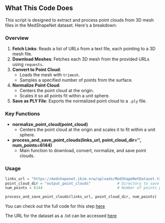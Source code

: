 

## What This Code Does

This script is designed to extract and process point clouds from 3D mesh files in the MedShapeNet dataset. Here's a breakdown:

### Overview

1. **Fetch Links**: Reads a list of URLs from a text file, each pointing to a 3D mesh file.
2. **Download Meshes**: Fetches each 3D mesh from the provided URLs using `requests`.
3. **Convert to Point Cloud**: 
   - Loads the mesh with `trimesh`.
   - Samples a specified number of points from the surface.
4. **Normalize Point Cloud**: 
   - Centers the point cloud at the origin.
   - Scales it so all points fit within a unit sphere.
5. **Save as PLY File**: Exports the normalized point cloud to a `.ply` file.

### Key Functions

- **normalize_point_cloud(point_cloud)**
  - Centers the point cloud at the origin and scales it to fit within a unit sphere.
- **process_and_save_point_clouds(links_url, point_cloud_dir='', num_points=6144)**
  - Main function to download, convert, normalize, and save point clouds.

### Usage

```python
links_url = "https://medshapenet.ikim.nrw/uploads/MedShapeNetDataset.txt"  # URL to text file with 3D mesh links
point_cloud_dir = "output_point_clouds"            # Directory to save point clouds
num_points = 6144                                  # Number of points per cloud

process_and_save_point_clouds(links_url, point_cloud_dir, num_points)
```

You can check out the full code for this step [here](MedShapeNet-Foundation-Model/Data/meshes_to_clouds.py)

The URL for the dataset as a .txt can be accessed [here](https://medshapenet.ikim.nrw/uploads/MedShapeNetDataset.txt)

